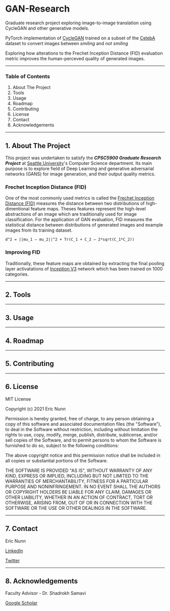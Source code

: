 # GAN-Research
Graduate research project exploring image-to-image translation using CycleGAN and other generative models.

PyTorch implementation of [CycleGAN](https://arxiv.org/abs/1703.10593) trained on a subset of the [CelebA](http://mmlab.ie.cuhk.edu.hk/projects/CelebA.html) dataset to convert images between *smiling* and *not smiling*

Exploring how alterations to the Frechet Inception Distance (FID) evaluation metric improves the human-perceved quality of generated images.

---

### Table of Contents
1. About The Project
3. Tools
4. Usage
5. Roadmap
6. Contributing
7. License
8. Contact
9. Acknowledgements

---

## 1. About The Project

This project was undertaken to satisfy the ***CPSC5900 Graduate Research Project*** at [Seattle University](https://www.seattleu.edu/scieng/computer-science/)'s Computer Science department. Its main purpose is to explore field of Deep Learning and generative adversarial networks (GANS) for image generation, and their output quality metrics.

### Frechet Inception Distance (FID)

One of the most commonly used metrics is called the [Frechet Inception Distance (FID)](https://en.wikipedia.org/wiki/Fr%C3%A9chet_inception_distance) measures the distance between two distributions of high-dimentional feature maps. Theses features represent the high-level abstractions of an image which are traditionally used for image classification. For the application of GAN evaluation, FID measures the statistical distance between distributions of generated images and example images from its training dataset.

`d^2 = ||mu_1 – mu_2||^2 + Tr(C_1 + C_2 – 2*sqrt(C_1*C_2))`

### Improving FID

Traditionally, these feature maps are obtained by extracting the final pooling layer activatations of [Inception V3](https://arxiv.org/abs/1512.00567) network which has been trained on 1000 categories.






---

## 2. Tools


---

## 3. Usage


---

## 4. Roadmap



--- 

## 5. Contributing


---

## 6. License

MIT License

Copyright (c) 2021 Eric Nunn

Permission is hereby granted, free of charge, to any person obtaining a copy
of this software and associated documentation files (the "Software"), to deal
in the Software without restriction, including without limitation the rights
to use, copy, modify, merge, publish, distribute, sublicense, and/or sell
copies of the Software, and to permit persons to whom the Software is
furnished to do so, subject to the following conditions:

The above copyright notice and this permission notice shall be included in all
copies or substantial portions of the Software.

THE SOFTWARE IS PROVIDED "AS IS", WITHOUT WARRANTY OF ANY KIND, EXPRESS OR
IMPLIED, INCLUDING BUT NOT LIMITED TO THE WARRANTIES OF MERCHANTABILITY,
FITNESS FOR A PARTICULAR PURPOSE AND NONINFRINGEMENT. IN NO EVENT SHALL THE
AUTHORS OR COPYRIGHT HOLDERS BE LIABLE FOR ANY CLAIM, DAMAGES OR OTHER
LIABILITY, WHETHER IN AN ACTION OF CONTRACT, TORT OR OTHERWISE, ARISING FROM,
OUT OF OR IN CONNECTION WITH THE SOFTWARE OR THE USE OR OTHER DEALINGS IN THE
SOFTWARE.

---

## 7. Contact

Eric Nunn

[LinkedIn](https://www.linkedin.com/in/eric-j-nunn/)

[Twitter](https://twitter.com/EricNunn11)

---

## 8. Acknowledgements

Faculty Advisor - Dr. Shadrokh Samavi

[Google Scholar](https://scholar.google.com/citations?user=Hj3vz2YAAAAJ&hl=en)

